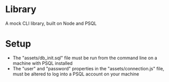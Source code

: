 # Library
A mock CLI library, built on Node and PSQL

# Setup
* The "assets/db_init.sql" file must be run from the command line on a machine with PSQL installed
* The "user" and "password" properties in the "assets/connection.js" file, must be altered to log into a PSQL account on your machine

